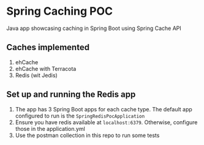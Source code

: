 # Spring Caching POC 

Java app showcasing caching in Spring Boot using Spring Cache API

## Caches implemented
1. ehCache
2. ehCache with Terracota
3. Redis (wit Jedis)

## Set up and running the Redis app
1. The app has 3 Spring Boot apps for each cache type. The default app configured to run is the `SpringRedisPocApplication`
2. Ensure you have redis available at `localhost:6379`. Otherwise, configure those in the application.yml
3. Use the postman collection in this repo to run some tests